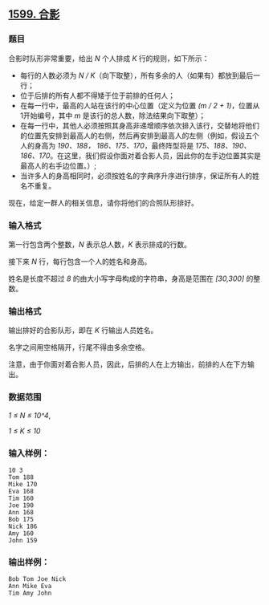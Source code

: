 ## [1599. 合影](https://www.acwing.com/problem/content/1601/)

### 题目

合影时队形非常重要，给出 *N* 个人排成 *K* 行的规则，如下所示：

- 每行的人数必须为 *N / K*（向下取整），所有多余的人（如果有）都放到最后一行；
- 位于后排的所有人都不得矮于位于前排的任何人；
- 在每一行中，最高的人站在该行的中心位置（定义为位置 *(m / 2 + 1)*，位置从1开始编号，其中 *m* 是该行的总人数，除法结果向下取整）；
- 在每一行中，其他人必须按照其身高非递增顺序依次排入该行，交替地将他们的位置先安排到最高人的右侧，然后再安排到最高人的左侧（例如，假设五个人的身高为 *190、188， 186、175、170*，最终阵型将是 *175、188、190、186、170*。在这里，我们假设你面对着合影人员，因此你的左手边位置其实是最高人的右手边位置。）;
- 当许多人的身高相同时，必须按姓名的字典序升序进行排序，保证所有人的姓名不重复。

现在，给定一群人的相关信息，请你将他们的合照队形排好。

### 输入格式

第一行包含两个整数，*N* 表示总人数，*K* 表示排成的行数。

接下来 *N* 行，每行包含一个人的姓名和身高。

姓名是长度不超过 *8* 的由大小写字母构成的字符串，身高是范围在 *[30,300]* 的整数。

### 输出格式

输出排好的合影队形，即在 *K* 行输出人员姓名。

名字之间用空格隔开，行尾不得由多余空格。

注意，由于你面对着合影人员，因此，后排的人在上方输出，前排的人在下方输出。

### 数据范围

*1 ≤ N ≤ 10^4*,

*1 ≤ K ≤ 10*

### 输入样例：

```
10 3
Tom 188
Mike 170
Eva 168
Tim 160
Joe 190
Ann 168
Bob 175
Nick 186
Amy 160
John 159
```

### 输出样例：

```
Bob Tom Joe Nick
Ann Mike Eva
Tim Amy John
```
